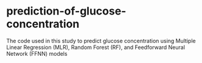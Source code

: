 # prediction-of-glucose-concentration
The code used in this study to predict glucose concentration using Multiple Linear Regression (MLR), Random Forest (RF), and Feedforward Neural Network (FFNN) models
